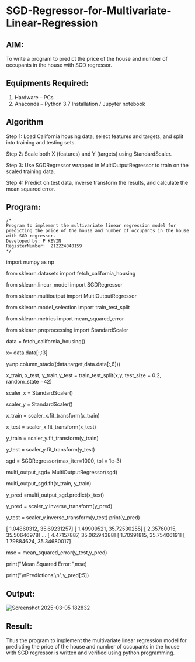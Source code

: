 # SGD-Regressor-for-Multivariate-Linear-Regression

## AIM:
To write a program to predict the price of the house and number of occupants in the house with SGD regressor.

## Equipments Required:
1. Hardware – PCs
2. Anaconda – Python 3.7 Installation / Jupyter notebook

## Algorithm
Step 1: Load California housing data, select features and targets, and split into training and testing sets.

Step 2: Scale both X (features) and Y (targets) using StandardScaler.

Step 3: Use SGDRegressor wrapped in MultiOutputRegressor to train on the scaled training data.

Step 4: Predict on test data, inverse transform the results, and calculate the mean squared error.

## Program:
```
/*
Program to implement the multivariate linear regression model for predicting the price of the house and number of occupants in the house with SGD regressor.
Developed by: P KEVIN
RegisterNumber:  212224040159
*/
```
import numpy as np

from sklearn.datasets import fetch_california_housing

from sklearn.linear_model import SGDRegressor

from sklearn.multioutput import MultiOutputRegressor

from sklearn.model_selection import train_test_split

from sklearn.metrics import mean_squared_error

from sklearn.preprocessing import StandardScaler

data = fetch_california_housing()

x= data.data[:,:3]

y=np.column_stack((data.target,data.data[:,6]))

x_train, x_test, y_train,y_test = train_test_split(x,y, test_size = 0.2, random_state =42)

scaler_x = StandardScaler()

scaler_y = StandardScaler()

x_train = scaler_x.fit_transform(x_train)

x_test = scaler_x.fit_transform(x_test)

y_train = scaler_y.fit_transform(y_train)

y_test = scaler_y.fit_transform(y_test)

sgd = SGDRegressor(max_iter=1000, tol = 1e-3)

multi_output_sgd= MultiOutputRegressor(sgd)

multi_output_sgd.fit(x_train, y_train)

y_pred =multi_output_sgd.predict(x_test)

y_pred = scaler_y.inverse_transform(y_pred)

y_test = scaler_y.inverse_transform(y_test)
print(y_pred)

[ 1.04860312, 35.69231257]
[ 1.49909521, 35.72530255]
[ 2.35760015, 35.50646978]
...
[ 4.47157887, 35.06594388]
[ 1.70991815, 35.75406191]
[ 1.79884624, 35.34680017]

mse = mean_squared_error(y_test,y_pred)

print("Mean Squared Error:",mse)

print("\nPredictions:\n",y_pred[:5])


## Output:
![Screenshot 2025-03-05 182832](https://github.com/user-attachments/assets/ea032c88-778d-4421-9af4-a1a84efa6d2b)


## Result:
Thus the program to implement the multivariate linear regression model for predicting the price of the house and number of occupants in the house with SGD regressor is written and verified using python programming.
